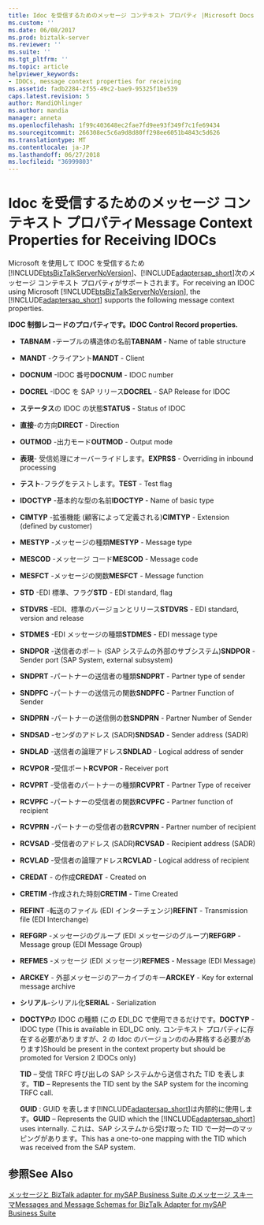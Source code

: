 ```yaml
---
title: Idoc を受信するためのメッセージ コンテキスト プロパティ |Microsoft Docs
ms.custom: ''
ms.date: 06/08/2017
ms.prod: biztalk-server
ms.reviewer: ''
ms.suite: ''
ms.tgt_pltfrm: ''
ms.topic: article
helpviewer_keywords:
- IDOCs, message context properties for receiving
ms.assetid: fadb2284-2f55-49c2-bae9-95325f1be539
caps.latest.revision: 5
author: MandiOhlinger
ms.author: mandia
manager: anneta
ms.openlocfilehash: 1f99c403648ec2fae7fd9ee93f349f7c1fe69434
ms.sourcegitcommit: 266308ec5c6a9d8d80ff298ee6051b4843c5d626
ms.translationtype: MT
ms.contentlocale: ja-JP
ms.lasthandoff: 06/27/2018
ms.locfileid: "36999803"
---
```

# <a name="message-context-properties-for-receiving-idocs"></a><span data-ttu-id="beed8-102">Idoc を受信するためのメッセージ コンテキスト プロパティ</span><span class="sxs-lookup"><span data-stu-id="beed8-102">Message Context Properties for Receiving IDOCs</span></span>
<span data-ttu-id="beed8-103">Microsoft を使用して IDOC を受信するため[!INCLUDE[btsBizTalkServerNoVersion](../../includes/btsbiztalkservernoversion-md.md)]、[!INCLUDE[adaptersap_short](../../includes/adaptersap-short-md.md)]次のメッセージ コンテキスト プロパティがサポートされます。</span><span class="sxs-lookup"><span data-stu-id="beed8-103">For receiving an IDOC using Microsoft [!INCLUDE[btsBizTalkServerNoVersion](../../includes/btsbiztalkservernoversion-md.md)], the [!INCLUDE[adaptersap_short](../../includes/adaptersap-short-md.md)] supports the following message context properties.</span></span>  
  
 <span data-ttu-id="beed8-104">**IDOC 制御レコードのプロパティです。**</span><span class="sxs-lookup"><span data-stu-id="beed8-104">**IDOC Control Record properties.**</span></span>  
  
- <span data-ttu-id="beed8-105">**TABNAM** -テーブルの構造体の名前</span><span class="sxs-lookup"><span data-stu-id="beed8-105">**TABNAM** - Name of table structure</span></span>  
  
- <span data-ttu-id="beed8-106">**MANDT** -クライアント</span><span class="sxs-lookup"><span data-stu-id="beed8-106">**MANDT** - Client</span></span>  
  
- <span data-ttu-id="beed8-107">**DOCNUM** -IDOC 番号</span><span class="sxs-lookup"><span data-stu-id="beed8-107">**DOCNUM** - IDOC number</span></span>  
  
- <span data-ttu-id="beed8-108">**DOCREL** -IDOC を SAP リリース</span><span class="sxs-lookup"><span data-stu-id="beed8-108">**DOCREL** - SAP Release for IDOC</span></span>  
  
- <span data-ttu-id="beed8-109">**ステータス**の IDOC の状態</span><span class="sxs-lookup"><span data-stu-id="beed8-109">**STATUS** - Status of IDOC</span></span>  
  
- <span data-ttu-id="beed8-110">**直接**-の方向</span><span class="sxs-lookup"><span data-stu-id="beed8-110">**DIRECT** - Direction</span></span>  
  
- <span data-ttu-id="beed8-111">**OUTMOD** -出力モード</span><span class="sxs-lookup"><span data-stu-id="beed8-111">**OUTMOD** - Output mode</span></span>  
  
- <span data-ttu-id="beed8-112">**表現**- 受信処理にオーバーライドします。</span><span class="sxs-lookup"><span data-stu-id="beed8-112">**EXPRSS** - Overriding in inbound processing</span></span>  
  
- <span data-ttu-id="beed8-113">**テスト**-フラグをテストします。</span><span class="sxs-lookup"><span data-stu-id="beed8-113">**TEST** - Test flag</span></span>  
  
- <span data-ttu-id="beed8-114">**IDOCTYP** -基本的な型の名前</span><span class="sxs-lookup"><span data-stu-id="beed8-114">**IDOCTYP** - Name of basic type</span></span>  
  
- <span data-ttu-id="beed8-115">**CIMTYP** -拡張機能 (顧客によって定義される)</span><span class="sxs-lookup"><span data-stu-id="beed8-115">**CIMTYP** - Extension (defined by customer)</span></span>  
  
- <span data-ttu-id="beed8-116">**MESTYP** -メッセージの種類</span><span class="sxs-lookup"><span data-stu-id="beed8-116">**MESTYP** - Message type</span></span>  
  
- <span data-ttu-id="beed8-117">**MESCOD** -メッセージ コード</span><span class="sxs-lookup"><span data-stu-id="beed8-117">**MESCOD** - Message code</span></span>  
  
- <span data-ttu-id="beed8-118">**MESFCT** -メッセージの関数</span><span class="sxs-lookup"><span data-stu-id="beed8-118">**MESFCT** - Message function</span></span>  
  
- <span data-ttu-id="beed8-119">**STD** -EDI 標準、フラグ</span><span class="sxs-lookup"><span data-stu-id="beed8-119">**STD** - EDI standard, flag</span></span>  
  
- <span data-ttu-id="beed8-120">**STDVRS** -EDI、標準のバージョンとリリース</span><span class="sxs-lookup"><span data-stu-id="beed8-120">**STDVRS** - EDI standard, version and release</span></span>  
  
- <span data-ttu-id="beed8-121">**STDMES** -EDI メッセージの種類</span><span class="sxs-lookup"><span data-stu-id="beed8-121">**STDMES** - EDI message type</span></span>  
  
- <span data-ttu-id="beed8-122">**SNDPOR** -送信者のポート (SAP システムの外部のサブシステム)</span><span class="sxs-lookup"><span data-stu-id="beed8-122">**SNDPOR** - Sender port (SAP System, external subsystem)</span></span>  
  
- <span data-ttu-id="beed8-123">**SNDPRT** -パートナーの送信者の種類</span><span class="sxs-lookup"><span data-stu-id="beed8-123">**SNDPRT** - Partner type of sender</span></span>  
  
- <span data-ttu-id="beed8-124">**SNDPFC** -パートナーの送信元の関数</span><span class="sxs-lookup"><span data-stu-id="beed8-124">**SNDPFC** - Partner Function of Sender</span></span>  
  
- <span data-ttu-id="beed8-125">**SNDPRN** -パートナーの送信側の数</span><span class="sxs-lookup"><span data-stu-id="beed8-125">**SNDPRN** - Partner Number of Sender</span></span>  
  
- <span data-ttu-id="beed8-126">**SNDSAD** -センダのアドレス (SADR)</span><span class="sxs-lookup"><span data-stu-id="beed8-126">**SNDSAD** - Sender address (SADR)</span></span>  
  
- <span data-ttu-id="beed8-127">**SNDLAD** -送信者の論理アドレス</span><span class="sxs-lookup"><span data-stu-id="beed8-127">**SNDLAD** - Logical address of sender</span></span>  
  
- <span data-ttu-id="beed8-128">**RCVPOR** -受信ポート</span><span class="sxs-lookup"><span data-stu-id="beed8-128">**RCVPOR** - Receiver port</span></span>  
  
- <span data-ttu-id="beed8-129">**RCVPRT** -受信者のパートナーの種類</span><span class="sxs-lookup"><span data-stu-id="beed8-129">**RCVPRT** - Partner Type of receiver</span></span>  
  
- <span data-ttu-id="beed8-130">**RCVPFC** -パートナーの受信者の関数</span><span class="sxs-lookup"><span data-stu-id="beed8-130">**RCVPFC** - Partner function of recipient</span></span>  
  
- <span data-ttu-id="beed8-131">**RCVPRN** -パートナーの受信者の数</span><span class="sxs-lookup"><span data-stu-id="beed8-131">**RCVPRN** - Partner number of recipient</span></span>  
  
- <span data-ttu-id="beed8-132">**RCVSAD** -受信者のアドレス (SADR)</span><span class="sxs-lookup"><span data-stu-id="beed8-132">**RCVSAD** - Recipient address (SADR)</span></span>  
  
- <span data-ttu-id="beed8-133">**RCVLAD** -受信者の論理アドレス</span><span class="sxs-lookup"><span data-stu-id="beed8-133">**RCVLAD** - Logical address of recipient</span></span>  
  
- <span data-ttu-id="beed8-134">**CREDAT** - の作成</span><span class="sxs-lookup"><span data-stu-id="beed8-134">**CREDAT** - Created on</span></span>  
  
- <span data-ttu-id="beed8-135">**CRETIM** -作成された時刻</span><span class="sxs-lookup"><span data-stu-id="beed8-135">**CRETIM** - Time Created</span></span>  
  
- <span data-ttu-id="beed8-136">**REFINT** -転送のファイル (EDI インターチェンジ)</span><span class="sxs-lookup"><span data-stu-id="beed8-136">**REFINT** - Transmission file (EDI Interchange)</span></span>  
  
- <span data-ttu-id="beed8-137">**REFGRP** -メッセージのグループ (EDI メッセージのグループ)</span><span class="sxs-lookup"><span data-stu-id="beed8-137">**REFGRP** - Message group (EDI Message Group)</span></span>  
  
- <span data-ttu-id="beed8-138">**REFMES** -メッセージ (EDI メッセージ)</span><span class="sxs-lookup"><span data-stu-id="beed8-138">**REFMES** - Message (EDI Message)</span></span>  
  
- <span data-ttu-id="beed8-139">**ARCKEY** - 外部メッセージのアーカイブのキー</span><span class="sxs-lookup"><span data-stu-id="beed8-139">**ARCKEY** - Key for external message archive</span></span>  
  
- <span data-ttu-id="beed8-140">**シリアル**-シリアル化</span><span class="sxs-lookup"><span data-stu-id="beed8-140">**SERIAL** - Serialization</span></span>  
  
- <span data-ttu-id="beed8-141">**DOCTYP**の IDOC の種類 (この EDI_DC で使用できるだけです。</span><span class="sxs-lookup"><span data-stu-id="beed8-141">**DOCTYP** - IDOC type (This is available in EDI_DC only.</span></span> <span data-ttu-id="beed8-142">コンテキスト プロパティに存在する必要がありますが、2 の Idoc のバージョンののみ昇格する必要があります)</span><span class="sxs-lookup"><span data-stu-id="beed8-142">Should be present in the context property but should be promoted for Version 2 IDOCs only)</span></span>  
  
  <span data-ttu-id="beed8-143">**TID** – 受信 TRFC 呼び出しの SAP システムから送信された TID を表します。</span><span class="sxs-lookup"><span data-stu-id="beed8-143">**TID** – Represents the TID sent by the SAP system for the incoming TRFC call.</span></span>  
  
  <span data-ttu-id="beed8-144">**GUID** : GUID を表します[!INCLUDE[adaptersap_short](../../includes/adaptersap-short-md.md)]は内部的に使用します。</span><span class="sxs-lookup"><span data-stu-id="beed8-144">**GUID** – Represents the GUID which the [!INCLUDE[adaptersap_short](../../includes/adaptersap-short-md.md)] uses internally.</span></span> <span data-ttu-id="beed8-145">これは、SAP システムから受け取った TID で一対一のマッピングがあります。</span><span class="sxs-lookup"><span data-stu-id="beed8-145">This has a one-to-one mapping with the TID which was received from the SAP system.</span></span>  
  
## <a name="see-also"></a><span data-ttu-id="beed8-146">参照</span><span class="sxs-lookup"><span data-stu-id="beed8-146">See Also</span></span>  
 [<span data-ttu-id="beed8-147">メッセージと BizTalk adapter for mySAP Business Suite のメッセージ スキーマ</span><span class="sxs-lookup"><span data-stu-id="beed8-147">Messages and Message Schemas for BizTalk Adapter for mySAP Business Suite</span></span>](../../adapters-and-accelerators/adapter-sap/messages-and-message-schemas-for-biztalk-adapter-for-mysap-business-suite.md)